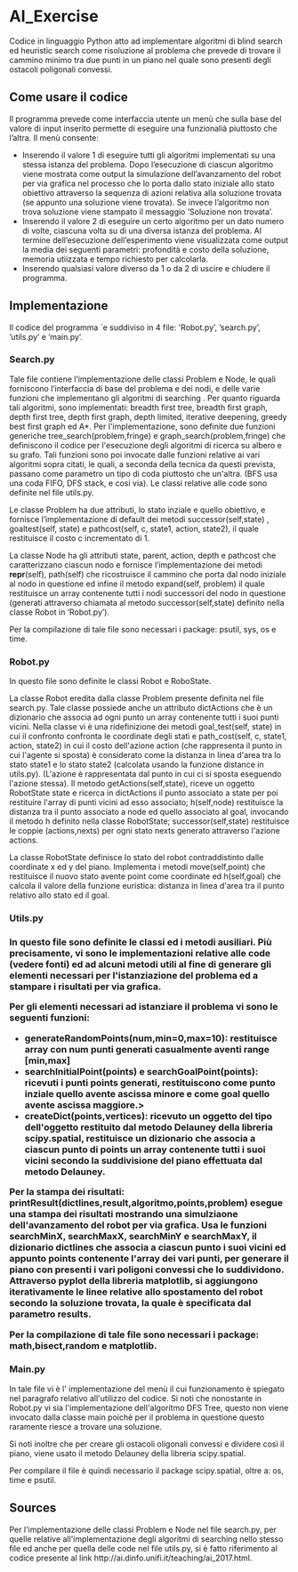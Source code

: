 <h1>AI_Exercise</h1>
Codice in linguaggio Python atto ad implementare algoritmi di blind search ed heuristic search come risoluzione al problema che prevede di trovare il cammino minimo tra due punti in un piano nel quale sono presenti degli ostacoli poligonali convessi.
<h2>Come usare il codice</h2>
Il programma prevede come interfaccia utente un menù che sulla base del valore di input inserito permette di eseguire una funzionalià piuttosto che l’altra.  Il menù consente:
<ul>
<li>Inserendo  il  valore  1  di  eseguire  tutti  gli  algoritmi  implementati  su  una  stessa  istanza  del  problema.  Dopo l’esecuzione di ciascun algoritmo viene mostrata come output la simulazione dell’avanzamento del robot per via grafica nel processo che lo porta dallo stato iniziale allo stato obiettivo attraverso la sequenza di azioni relativa alla soluzione trovata (se appunto una soluzione viene trovata).  Se invece l’algoritmo non trova soluzione viene stampato il messaggio ’Soluzione non trovata’.</li>
<li>Inserendo il valore 2 di eseguire un certo algoritmo per un dato numero di volte, ciascuna volta su di una diversa istanza del problema.  Al termine dell’esecuzione dell’esperimento viene visualizzata come output la media dei seguenti parametri:  profondità e costo della soluzione, memoria utiizzata e tempo richiesto per calcolarla.</li>
<li>Inserendo qualsiasi valore diverso da 1 o da 2 di uscire e chiudere il programma.</li>
</ul>

<h2>Implementazione</h2>
Il codice del programma `e suddiviso in 4 file: 'Robot.py’, ’search.py’, ’utils.py’ e ’main.py’.
<h3>Search.py</h3>
Tale file contiene l’implementazione delle classi Problem e Node, le quali forniscono l’interfaccia di base del 
problema e dei nodi, e delle varie funzioni che implementano gli algoritmi di searching .
Per quanto riguarda tali algoritmi, sono implementati:  breadth first tree,  breadth
first graph, depth first tree, depth first graph, depth limited, iterative deepening, greedy best first graph
ed A*.  Per l'implementazione, sono definite due funzioni generiche tree_search(problem,fringe) e graph_search(problem,fringe) che definiscono il codice per l'esecuzione degli algoritmi di ricerca su albero e su grafo. Tali funzioni sono poi 
invocate dalle funzioni relative ai vari algoritmi sopra citati, le quali, a seconda della tecnica da questi prevista, passano come parametro un tipo di coda piuttosto che un'altra. (BFS usa una coda FIFO, DFS stack, e cosi via). Le classi relative alle code sono definite nel file utils.py.

Le  classe  Problem  ha  due  attributi,  lo  stato  inziale  e  quello  obiettivo,  e  fornisce  l’implementazione
di default dei metodi successor(self,state) , goaltest(self, state) e pathcost(self, c, state1, action, state2), il quale restituisce il costo c incrementato di 1.  

La classe Node ha gli attributi state, parent, action, depth
e  pathcost  che  caratterizzano  ciascun  nodo  e  fornisce  l’implementazione  dei  metodi __repr__(self), path(self) che ricostruisce il cammino che porta dal nodo iniziale al nodo in questione ed infine il metodo expand(self, problem) il quale
restituisce un array contenente tutti i nodi successori del nodo in questione (generati attraverso chiamata
al metodo successor(self,state) definito nella classe Robot in ’Robot.py’).

Per la compilazione di tale file sono necessari i package: psutil, sys, os e time.


<h3>Robot.py</h3>
In questo file sono definite le classi Robot e RoboState.

La classe Robot eredita dalla classe Problem presente definita nel file search.py. Tale classe possiede anche un attributo
dictActions che è un dizionario che associa ad ogni punto un array contenente tutti i suoi punti vicini. 
Nella classe vi è una ridefinizione dei metodi goal_test(self, state) in cui il confronto confronta le coordinate degli 
stati e path_cost(self, c, state1, action, state2) in cui il costo dell'azione action (che rappresenta il punto in cui 
l'agente si sposta) è considerato come la distanza in linea d'area  tra lo stato state1 e lo stato state2 (calcolata usando la funzione distance in utils.py). (L'azione è rappresentata dal punto in cui ci si sposta eseguendo l'azione stessa).
Il metodo getActions(self,state), riceve un oggetto RobotState state e ricerca in dictActions il punto associato
a state per poi restituire l'array di punti vicini ad esso associato; h(self,node) restituisce la distanza tra il punto
associato a node ed quello associato al goal, invocando il metodo h definito nella classe RobotState; successor(self,state)
restituisce le coppie (actions,nexts) per ogni stato nexts generato attraverso l'azione actions.

La classe RobotState definisce lo stato del robot contraddistinto dalle coordinate x ed y del piano. Implementa i metodi move(self,point) che restituisce il nuovo stato avente point come coordinate ed h(self,goal) che calcola il valore della funzione euristica: distanza in linea d'area tra il punto relativo allo stato ed il goal.

<h3>Utils.py<h3>
In questo file sono definite le classi ed i metodi ausiliari. Più precisamente, vi sono le implementazioni relative alle code (vedere fonti) ed ad alcuni metodi utili al fine di generare gli elementi necessari per l'istanziazione del problema ed a stampare i risultati per via grafica.

Per gli elementi necessari ad istanziare il problema vi sono le seguenti funzioni:
<ul>
  <li>generateRandomPoints(num,min=0,max=10): restituisce array con num punti generati casualmente aventi range [min,max]</li>
  <li>searchInitialPoint(points) e searchGoalPoint(points): ricevuti i punti points generati, restituiscono come punto inziale quello avente ascissa minore e come goal quello avente ascissa maggiore.></li>
  <li>createDict(points,vertices): ricevuto un oggetto del tipo dell'oggetto restituito dal metodo Delauney della libreria scipy.spatial, restituisce un dizionario che associa a ciascun punto di points un array contenente tutti i suoi vicini secondo la suddivisione del piano effettuata dal metodo Delauney.</li>
</ul>

Per la stampa dei risultati: printResult(dictlines,result,algoritmo,points,problem) esegue una stampa dei risultati mostrando una simulziaone dell'avanzamento del robot per via grafica. Usa le funzioni searchMinX, searchMaxX, searchMinY e searchMaxY, il dizionario dictlines che associa a ciascun punto i suoi vicini ed appunto points contenente l'array dei vari punti, per generare il piano con presenti i vari poligoni convessi che lo suddividono. Attraverso pyplot della libreria matplotlib, si aggiungono iterativamente le linee relative allo spostamento del robot secondo la soluzione trovata, la quale è specificata dal parametro results.

Per la compilazione di tale file sono necessari i package: math,bisect,random e matplotlib.

<h3>Main.py</h3>

In tale file vi è l' implementazione del menù il cui funzionamento è spiegato nel paragrafo relativo all'utilizzo del codice. Si noti che nonostante in Robot.py vi sia l'implementazione dell'algoritmo DFS Tree, questo non viene invocato dalla classe main poichè per il problema in questione questo raramente riesce a trovare una soluzione.

Si noti inoltre che per creare gli ostacoli oligonali convessi e dividere così il piano, viene usato il metodo Delauney della libreria scipy.spatial. 

Per compilare il file è quindi necessario il package scipy.spatial, oltre a: os, time e psutil. 


<h2>Sources</h2>
Per l'implementazione delle classi Problem e Node nel file search.py, per quelle relative all'implementazione degli algoritmi di searching nello stesso file ed anche per quella delle code nel file utils.py, si è fatto riferimento al codice presente al link http://ai.dinfo.unifi.it/teaching/ai_2017.html. 
